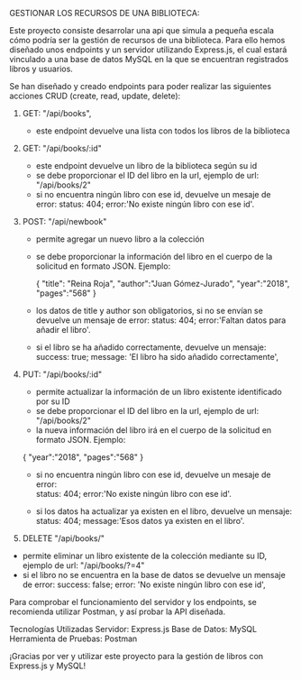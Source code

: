 GESTIONAR LOS RECURSOS DE UNA BIBLIOTECA:

Este proyecto consiste desarrolar una api que simula a pequeña escala cómo podría ser la gestión de recursos de una biblioteca.
Para ello hemos diseñado unos endpoints y un servidor utilizando Express.js, el cual estará vinculado a una base de datos MySQL en la que se encuentran registrados libros y usuarios.

Se han diseñado y creado endpoints para poder realizar las siguientes acciones CRUD (create, read, update, delete):

1. GET: "/api/books",

   - este endpoint devuelve una lista con todos los libros de la biblioteca

2. GET: "/api/books/:id"

   - este endpoint devuelve un libro de la biblioteca según su id
   - se debe proporcionar el ID del libro en la url, ejemplo de url: "/api/books/2"
   - si no encuentra ningún libro con ese id, devuelve un mesaje de error:
     status: 404; error:'No existe ningún libro con ese id'.

3. POST: "/api/newbook"

   - permite agregar un nuevo libro a la colección
   - se debe proporcionar la información del libro en el cuerpo de la solicitud en formato JSON. Ejemplo:

     {
     "title": "Reina Roja",
     "author":"Juan Gómez-Jurado",
     "year":"2018",
     "pages":"568"
     }

   - los datos de title y author son obligatorios, si no se envían se devuelve un mensaje de error:
     status: 404; error:'Faltan datos para añadir el libro'.
   - si el libro se ha añadido correctamente, devuelve un mensaje:
     success: true; message: 'El libro ha sido añadido correctamente',

4. PUT: "/api/books/:id"

   - permite actualizar la información de un libro existente identificado por su ID
   - se debe proporcionar el ID del libro en la url, ejemplo de url: "/api/books/2"
   - la nueva información del libro irá en el cuerpo de la solicitud en formato JSON. Ejemplo:

   {
   "year":"2018",
   "pages":"568"
   }

   - si no encuentra ningún libro con ese id, devuelve un mesaje de error:  
      status: 404; error:'No existe ningún libro con ese id'.

   - si los datos ha actualizar ya existen en el libro, devuelve un mensaje:
     status: 404; message:'Esos datos ya existen en el libro'.

5. DELETE "/api/books/"

- permite eliminar un libro existente de la colección mediante su ID, ejemplo de url: "/api/books/?=4"
- si el libro no se encuentra en la base de datos se devuelve un mensaje de error:
  success: false; error: 'No existe ningún libro con ese id',

Para comprobar el funcionamiento del servidor y los endpoints, se recomienda utilizar Postman, y así probar la API diseñada.

Tecnologías Utilizadas
Servidor: Express.js
Base de Datos: MySQL
Herramienta de Pruebas: Postman

¡Gracias por ver y utilizar este proyecto para la gestión de libros con Express.js y MySQL!
